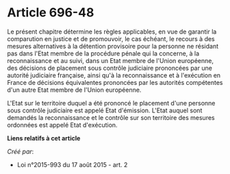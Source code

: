 # Article 696-48

Le présent chapitre détermine les règles applicables, en vue de garantir la comparution en justice et de promouvoir, le cas
échéant, le recours à des mesures alternatives à la détention provisoire pour la personne ne résidant pas dans l'Etat membre
de la procédure pénale qui la concerne, à la reconnaissance et au suivi, dans un Etat membre de l'Union européenne, des
décisions de placement sous contrôle judiciaire prononcées par une autorité judiciaire française, ainsi qu'à la
reconnaissance et à l'exécution en France de décisions équivalentes prononcées par les autorités compétentes d'un autre Etat
membre de l'Union européenne. 

L'Etat sur le territoire duquel a été prononcé le placement d'une personne sous contrôle judiciaire est appelé Etat
d'émission. L'Etat auquel sont demandés la reconnaissance et le contrôle sur son territoire des mesures ordonnées est appelé
Etat d'exécution.

**Liens relatifs à cet article**

_Créé par_:

  - Loi n°2015-993 du 17 août 2015 - art. 2
